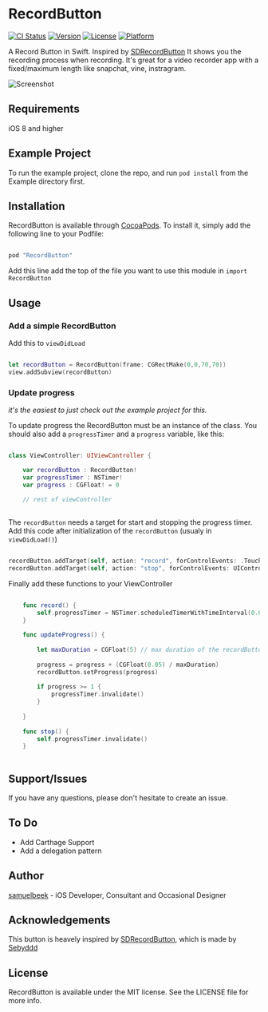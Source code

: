 # RecordButton

[![CI Status](http://img.shields.io/travis/samuelbeek/RecordButton.svg?style=flat)](https://travis-ci.org/samuelbeek/RecordButton)
[![Version](https://img.shields.io/cocoapods/v/RecordButton.svg?style=flat)](http://cocoapods.org/pods/RecordButton)
[![License](https://img.shields.io/cocoapods/l/RecordButton.svg?style=flat)](http://cocoapods.org/pods/RecordButton)
[![Platform](https://img.shields.io/cocoapods/p/RecordButton.svg?style=flat)](http://cocoapods.org/pods/RecordButton)


A Record Button in Swift. Inspired by [SDRecordButton](https://github.com/sebyddd/SDRecordButton)
It shows you the recording process when recording. It's great for a video recorder app with a fixed/maximum length like snapchat, vine, instragram.

![Screenshot](http://imgur.com/S69GerW.gif)

## Requirements

iOS 8 and higher

## Example Project

To run the example project, clone the repo, and run `pod install` from the Example directory first.


## Installation

RecordButton is available through [CocoaPods](http://cocoapods.org). To install
it, simply add the following line to your Podfile:

```ruby

pod "RecordButton"

```

Add this line add the top of the file you want to use this module in `import RecordButton`


## Usage 

### Add a simple RecordButton

Add this to `viewDidLoad`

```swift 

let recordButton = RecordButton(frame: CGRectMake(0,0,70,70))
view.addSubview(recordButton) 

``` 

### Update progress 
*it's the easiest to just check out the example project for this.*

To update progress the RecordButton must be an instance of the class. You should also add a `progressTimer` and a `progress` variable, like this: 

```swift 

class ViewController: UIViewController {

	var recordButton : RecordButton!
	var progressTimer : NSTimer!
	var progress : CGFloat! = 0
	
	// rest of viewController 
	
```

The `recordButton` needs a target for start and stopping the progress timer. Add this code after initialization of the `recordButton` (usualy in `viewDidLoad()`)

```swift

recordButton.addTarget(self, action: "record", forControlEvents: .TouchDown)
recordButton.addTarget(self, action: "stop", forControlEvents: UIControlEvents.TouchUpInside)

```

Finally add these functions to your ViewController 

```swift

    func record() {
        self.progressTimer = NSTimer.scheduledTimerWithTimeInterval(0.05, target: self, selector: "updateProgress", userInfo: nil, repeats: true)
    }
    
    func updateProgress() {
        
        let maxDuration = CGFloat(5) // max duration of the recordButton
        
        progress = progress + (CGFloat(0.05) / maxDuration)
        recordButton.setProgress(progress)
        
        if progress >= 1 {
            progressTimer.invalidate()
        }
        
    }
    
    func stop() {
        self.progressTimer.invalidate()
    }
    
```
## Support/Issues 
If you have any questions, please don't hesitate to create an issue. 

## To Do 
* Add Carthage Support
* Add a delegation pattern

## Author

[samuelbeek](http://twitter.com/samuelbeek) - iOS Developer, Consultant and Occasional Designer

## Acknowledgements
This button is heavely inspired by [SDRecordButton](https://github.com/sebyddd/SDRecordButton), which is made by [Sebyddd](https://github.com/sebyddd)

## License

RecordButton is available under the MIT license. See the LICENSE file for more info.
